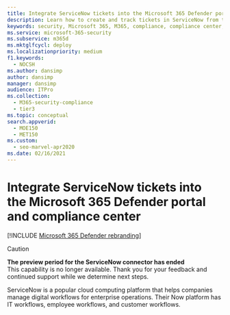 ```yaml
---
title: Integrate ServiceNow tickets into the Microsoft 365 Defender portal and compliance center
description: Learn how to create and track tickets in ServiceNow from the Microsoft 365 Defender portal and compliance center.
keywords: security, Microsoft 365, M365, compliance, compliance center, security center, ServiceNow, tickets, tasks, SNOW, connection
ms.service: microsoft-365-security
ms.subservice: m365d
ms.mktglfcycl: deploy
ms.localizationpriority: medium
f1.keywords:
  - NOCSH
ms.author: dansimp
author: dansimp
manager: dansimp
audience: ITPro
ms.collection: 
  - M365-security-compliance
  - tier3
ms.topic: conceptual
search.appverid: 
  - MOE150
  - MET150
ms.custom: 
  - seo-marvel-apr2020
ms.date: 02/16/2021
---
```


# Integrate ServiceNow tickets into the Microsoft 365 Defender portal and compliance center

[!INCLUDE [Microsoft 365 Defender rebranding](../includes/microsoft-defender.md)]

>[!CAUTION]
>**The preview period for the ServiceNow connector has ended**<br>
>This capability is no longer available. Thank you for your feedback and continued support while we determine next steps.

ServiceNow is a popular cloud computing platform that helps companies manage digital workflows for enterprise operations. Their Now platform has IT workflows, employee workflows, and customer workflows.
